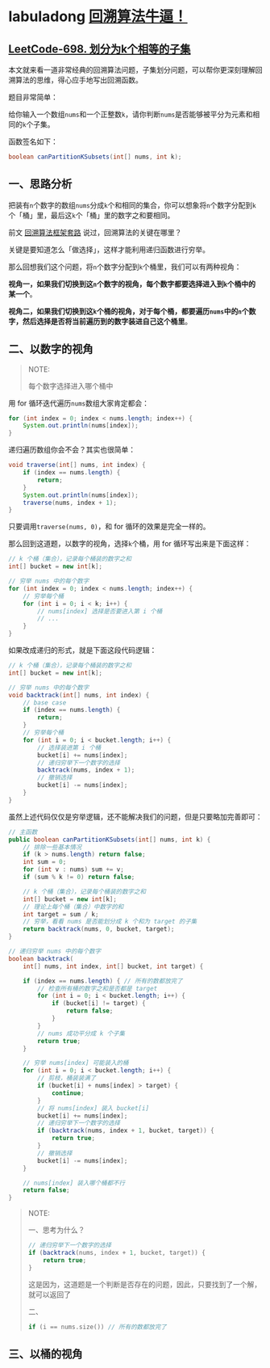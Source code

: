 # labuladong [回溯算法牛逼！](https://mp.weixin.qq.com/s/fsLKaWBvSWtM0jA-CfOxyA)



## [LeetCode-698. 划分为k个相等的子集](https://leetcode.cn/problems/partition-to-k-equal-sum-subsets/)

本文就来看一道非常经典的回溯算法问题，子集划分问题，可以帮你更深刻理解回溯算法的思维，得心应手地写出回溯函数。

题目非常简单：

给你输入一个数组`nums`和一个正整数`k`，请你判断`nums`是否能够被平分为元素和相同的`k`个子集。

函数签名如下：

```Java
boolean canPartitionKSubsets(int[] nums, int k);
```

## 一、思路分析

把装有`n`个数字的数组`nums`分成`k`个和相同的集合，你可以想象将`n`个数字分配到`k`个「桶」里，最后这`k`个「桶」里的数字之和要相同。

前文 [回溯算法框架套路](http://mp.weixin.qq.com/s?__biz=MzAxODQxMDM0Mw==&mid=2247484709&idx=1&sn=1c24a5c41a5a255000532e83f38f2ce4&chksm=9bd7fb2daca0723be888b30345e2c5e64649fc31a00b05c27a0843f349e2dd9363338d0dac61&scene=21#wechat_redirect) 说过，回溯算法的关键在哪里？

关键是要知道怎么「做选择」，这样才能利用递归函数进行穷举。

那么回想我们这个问题，将`n`个数字分配到`k`个桶里，我们可以有两种视角：

**视角一，如果我们切换到这`n`个数字的视角，每个数字都要选择进入到`k`个桶中的某一个**。

**视角二，如果我们切换到这`k`个桶的视角，对于每个桶，都要遍历`nums`中的`n`个数字，然后选择是否将当前遍历到的数字装进自己这个桶里**。

## 二、以数字的视角

> NOTE: 
>
> 每个数字选择进入哪个桶中

用 for 循环迭代遍历`nums`数组大家肯定都会：

```Java
for (int index = 0; index < nums.length; index++) {
    System.out.println(nums[index]);
}
```



递归遍历数组你会不会？其实也很简单：

```Java
void traverse(int[] nums, int index) {
    if (index == nums.length) {
        return;
    }
    System.out.println(nums[index]);
    traverse(nums, index + 1);
}
```

只要调用`traverse(nums, 0)`，和 for 循环的效果是完全一样的。

那么回到这道题，以数字的视角，选择`k`个桶，用 for 循环写出来是下面这样：

```Java
// k 个桶（集合），记录每个桶装的数字之和
int[] bucket = new int[k];

// 穷举 nums 中的每个数字
for (int index = 0; index < nums.length; index++) {
    // 穷举每个桶
    for (int i = 0; i < k; i++) {
        // nums[index] 选择是否要进入第 i 个桶
        // ...
    }
}
```



如果改成递归的形式，就是下面这段代码逻辑：

```Java
// k 个桶（集合），记录每个桶装的数字之和
int[] bucket = new int[k];

// 穷举 nums 中的每个数字
void backtrack(int[] nums, int index) {
    // base case
    if (index == nums.length) {
        return;
    }
    // 穷举每个桶
    for (int i = 0; i < bucket.length; i++) {
        // 选择装进第 i 个桶
        bucket[i] += nums[index];
        // 递归穷举下一个数字的选择
        backtrack(nums, index + 1);
        // 撤销选择
        bucket[i] -= nums[index];
    }
}
```



虽然上述代码仅仅是穷举逻辑，还不能解决我们的问题，但是只要略加完善即可：

```Java
// 主函数
public boolean canPartitionKSubsets(int[] nums, int k) {
    // 排除一些基本情况
    if (k > nums.length) return false;
    int sum = 0;
    for (int v : nums) sum += v;
    if (sum % k != 0) return false;

    // k 个桶（集合），记录每个桶装的数字之和
    int[] bucket = new int[k];
    // 理论上每个桶（集合）中数字的和
    int target = sum / k;
    // 穷举，看看 nums 是否能划分成 k 个和为 target 的子集
    return backtrack(nums, 0, bucket, target);
}

// 递归穷举 nums 中的每个数字
boolean backtrack(
    int[] nums, int index, int[] bucket, int target) {

    if (index == nums.length) { // 所有的数都放完了
        // 检查所有桶的数字之和是否都是 target
        for (int i = 0; i < bucket.length; i++) {
            if (bucket[i] != target) {
                return false;
            }
        }
        // nums 成功平分成 k 个子集
        return true;
    }

    // 穷举 nums[index] 可能装入的桶
    for (int i = 0; i < bucket.length; i++) {
        // 剪枝，桶装装满了
        if (bucket[i] + nums[index] > target) {
            continue;
        }
        // 将 nums[index] 装入 bucket[i]
        bucket[i] += nums[index];
        // 递归穷举下一个数字的选择
        if (backtrack(nums, index + 1, bucket, target)) {
            return true;
        }
        // 撤销选择
        bucket[i] -= nums[index];
    }

    // nums[index] 装入哪个桶都不行
    return false;
}
```

> NOTE: 
>
> 一、思考为什么？
>
> ```Java
> // 递归穷举下一个数字的选择
> if (backtrack(nums, index + 1, bucket, target)) {
>     return true;
> }
> ```
>
> 这是因为，这道题是一个判断是否存在的问题，因此，只要找到了一个解，就可以返回了
>
> 二、
>
> ```C++
> if (i == nums.size()) // 所有的数都放完了
> ```
>
> 

## 三、以桶的视角
